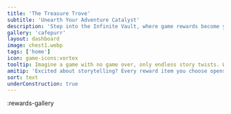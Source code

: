 ```yaml
---
title: 'The Treasure Trove'
subtitle: 'Unearth Your Adventure Catalyst'
description: 'Step into the Infinite Vault, where game rewards become your unique storytelling accomplices. Craft your adventure with the one-of-a-kind items you've earned!'
gallery: 'cafepurr'
layout: dashboard
image: chest1.webp
tags: ['home']
icon: game-icons:vortex
tooltip: Imagine a game with no game over, only endless story twists. Welcome to Weirdlandia, where every item you bring spices up the narrative in unpredictable ways. It's a Cliffhanger round with your AI storytelling companion, where even world-ending buttons can become intriguing plot devices! (Under Development)
amitip: 'Excited about storytelling? Every reward item you choose opens up a new narrative dimension. Think of it as a collaborative tale spun by you, your special item, and the AI!'
sort: text
underConstruction: true
---
```


:rewards-gallery

